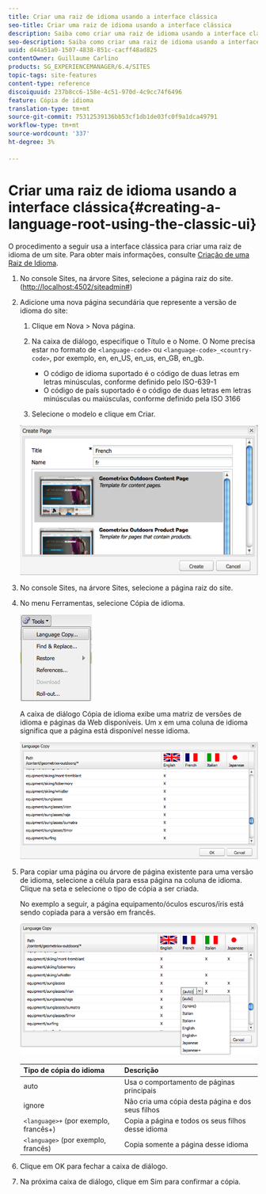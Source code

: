 ```yaml
---
title: Criar uma raiz de idioma usando a interface clássica
seo-title: Criar uma raiz de idioma usando a interface clássica
description: Saiba como criar uma raiz de idioma usando a interface clássica.
seo-description: Saiba como criar uma raiz de idioma usando a interface clássica.
uuid: d44a51a0-1507-4838-851c-cacff48ad825
contentOwner: Guillaume Carlino
products: SG_EXPERIENCEMANAGER/6.4/SITES
topic-tags: site-features
content-type: reference
discoiquuid: 237b8cc6-158e-4c51-970d-4c9cc74f6496
feature: Cópia de idioma
translation-type: tm+mt
source-git-commit: 75312539136bb53cf1db1de03fc0f9a1dca49791
workflow-type: tm+mt
source-wordcount: '337'
ht-degree: 3%

---
```



# Criar uma raiz de idioma usando a interface clássica{#creating-a-language-root-using-the-classic-ui}

O procedimento a seguir usa a interface clássica para criar uma raiz de idioma de um site. Para obter mais informações, consulte [Criação de uma Raiz de Idioma](/help/sites-administering/tc-prep.md#creating-a-language-root).

1. No console Sites, na árvore Sites, selecione a página raiz do site. ([http://localhost:4502/siteadmin#](http://localhost:4502/siteadmin#))
1. Adicione uma nova página secundária que represente a versão de idioma do site:

   1. Clique em Nova > Nova página.
   1. Na caixa de diálogo, especifique o Título e o Nome. O Nome precisa estar no formato de `<language-code>` ou `<language-code>_<country-code>`, por exemplo, en, en_US, en_us, en_GB, en_gb.

      * O código de idioma suportado é o código de duas letras em letras minúsculas, conforme definido pelo ISO-639-1
      * O código de país suportado é o código de duas letras em letras minúsculas ou maiúsculas, conforme definido pela ISO 3166
   1. Selecione o modelo e clique em Criar.

   ![newpagefr](assets/newpagefr.png)

1. No console Sites, na árvore Sites, selecione a página raiz do site.
1. No menu Ferramentas, selecione Cópia de idioma.

   ![toolsidiagecopy](assets/toolslanguagecopy.png)

   A caixa de diálogo Cópia de idioma exibe uma matriz de versões de idioma e páginas da Web disponíveis. Um x em uma coluna de idioma significa que a página está disponível nesse idioma.

   ![language agecopydialog](assets/languagecopydialog.png)

1. Para copiar uma página ou árvore de página existente para uma versão de idioma, selecione a célula para essa página na coluna de idioma. Clique na seta e selecione o tipo de cópia a ser criada.

   No exemplo a seguir, a página equipamento/óculos escuros/íris está sendo copiada para a versão em francês.

   ![definagecopydilogdropdown](assets/languagecopydilogdropdown.png)

   | Tipo de cópia do idioma | Descrição |
   |---|---|
   | auto | Usa o comportamento de páginas principais |
   | ignore | Não cria uma cópia desta página e dos seus filhos |
   | `<language>+` (por exemplo, francês+) | Copia a página e todos os seus filhos desse idioma |
   | `<language>` (por exemplo, francês) | Copia somente a página desse idioma |

1. Clique em OK para fechar a caixa de diálogo.
1. Na próxima caixa de diálogo, clique em Sim para confirmar a cópia.

